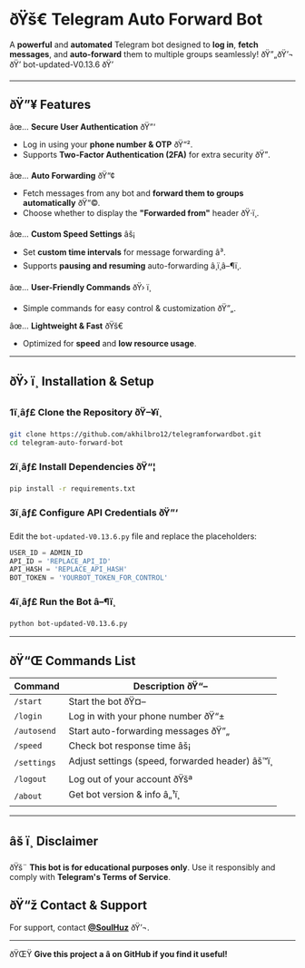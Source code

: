   
# ðŸš€ Telegram Auto Forward Bot  

A **powerful** and **automated** Telegram bot designed to **log in**, **fetch messages**, and **auto-forward** them to multiple groups seamlessly! ðŸ”„ðŸ’¬  
ðŸ’ bot-updated-V0.13.6 ðŸ’

---  

## ðŸ”¥ Features  

âœ… **Secure User Authentication** ðŸ”‘  
- Log in using your **phone number & OTP** ðŸ“².  
- Supports **Two-Factor Authentication (2FA)** for extra security ðŸ”.  

âœ… **Auto Forwarding** ðŸ“¢  
- Fetch messages from any bot and **forward them to groups automatically** ðŸ“©.  
- Choose whether to display the **"Forwarded from"** header ðŸ·ï¸.  

âœ… **Custom Speed Settings** âš¡  
- Set **custom time intervals** for message forwarding â³.  
- Supports **pausing and resuming** auto-forwarding â¸ï¸â–¶ï¸.  

âœ… **User-Friendly Commands** ðŸ› ï¸  
- Simple commands for easy control & customization ðŸ”„.  

âœ… **Lightweight & Fast** ðŸš€  
- Optimized for **speed** and **low resource usage**.  

---  

## ðŸ› ï¸ Installation & Setup  

### 1ï¸âƒ£ Clone the Repository ðŸ–¥ï¸  
```sh  
git clone https://github.com/akhilbro12/telegramforwardbot.git  
cd telegram-auto-forward-bot  
```  

### 2ï¸âƒ£ Install Dependencies ðŸ“¦  
```sh  
pip install -r requirements.txt  
```  

### 3ï¸âƒ£ Configure API Credentials ðŸ”‘  
Edit the `bot-updated-V0.13.6.py` file and replace the placeholders:  
```python  
USER_ID = ADMIN_ID
API_ID = 'REPLACE_API_ID'  
API_HASH = 'REPLACE_API_HASH'  
BOT_TOKEN = 'YOURBOT_TOKEN_FOR_CONTROL'  
```  

### 4ï¸âƒ£ Run the Bot â–¶ï¸  
```sh  
python bot-updated-V0.13.6.py  
```  

---  

## ðŸ“Œ Commands List  

| Command      | Description ðŸ“– |  
|-------------|----------------|  
| `/start`    | Start the bot ðŸ¤– |  
| `/login`    | Log in with your phone number ðŸ“± |  
| `/autosend` | Start auto-forwarding messages ðŸ”„ |  
| `/speed`    | Check bot response time âš¡ |  
| `/settings` | Adjust settings (speed, forwarded header) âš™ï¸ |  
| `/logout`   | Log out of your account ðŸšª |  
| `/about`    | Get bot version & info â„¹ï¸ |  

---  

## âš ï¸ Disclaimer  
ðŸš¨ **This bot is for educational purposes only**. Use it responsibly and comply with **Telegram's Terms of Service**.  

## ðŸ“ž Contact & Support  
For support, contact **[@SoulHuz](https://t.me/SoulHuz)** ðŸ’¬.  

---  
ðŸŒŸ **Give this project a â­ on GitHub if you find it useful!**  
